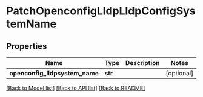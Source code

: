 # PatchOpenconfigLldpLldpConfigSystemName

## Properties
Name | Type | Description | Notes
------------ | ------------- | ------------- | -------------
**openconfig_lldpsystem_name** | **str** |  | [optional] 

[[Back to Model list]](../README.md#documentation-for-models) [[Back to API list]](../README.md#documentation-for-api-endpoints) [[Back to README]](../README.md)


